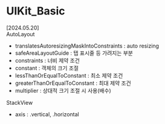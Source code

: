 # UIKit_Basic

[2024.05.20]  
AutoLayout  
- translatesAutoresizingMaskIntoConstraints : auto resizing  
- safeAreaLayoutGuide : 탭 표시줄 등 가려지는 부분  
- constraints : 너비 제약 조건 
- constant : 객체의 크기 조절  
- lessThanOrEqualToConstant : 최소 제약 조건  
- greaterThanOrEqualToConstant : 최대 제약 조건  
- multiplier : 상대적 크기 조절 시 사용(배수)  

StackView  
- axis : .vertical, .horizontal  
 
